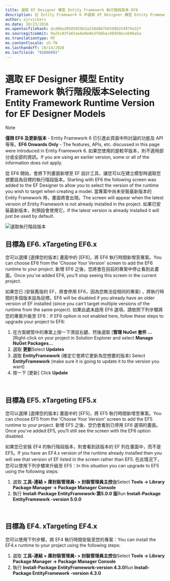```yaml
---
title: 選取 EF Designer 模型 Entity Framework 執行階段版本-EF6
description: 在 Entity Framework 6 中選取 EF Designer 模型 Entity Framework 執行階段版本
author: ajcvickers
ms.date: 10/23/2016
ms.openlocfilehash: dcd06ed9585028b3a318d867b03980254979a32f
ms.sourcegitcommit: 0a25c03fa65ae6e0e0e3f66bac48d59eceb96a5a
ms.translationtype: MT
ms.contentlocale: zh-TW
ms.lasthandoff: 10/14/2020
ms.locfileid: "92066092"
---
```

# <a name="selecting-entity-framework-runtime-version-for-ef-designer-models"></a><span data-ttu-id="484ce-103">選取 EF Designer 模型 Entity Framework 執行階段版本</span><span class="sxs-lookup"><span data-stu-id="484ce-103">Selecting Entity Framework Runtime Version for EF Designer Models</span></span>
> [!NOTE]
> <span data-ttu-id="484ce-104">**僅限 EF6 及更新版本** - Entity Framework 6 已引進此頁面中所討論的功能及 API 等等。</span><span class="sxs-lookup"><span data-stu-id="484ce-104">**EF6 Onwards Only** - The features, APIs, etc. discussed in this page were introduced in Entity Framework 6.</span></span> <span data-ttu-id="484ce-105">如果您使用的是較早版本，則不適用部分或全部的資訊。</span><span class="sxs-lookup"><span data-stu-id="484ce-105">If you are using an earlier version, some or all of the information does not apply.</span></span>

<span data-ttu-id="484ce-106">從 EF6 開始，會將下列畫面新增至 EF 設計工具，讓您可以在建立模型時選取您想要設為目標的執行階段版本。</span><span class="sxs-lookup"><span data-stu-id="484ce-106">Starting with EF6 the following screen was added to the EF Designer to allow you to select the version of the runtime you wish to target when creating a model.</span></span> <span data-ttu-id="484ce-107">當專案中尚未安裝最新版本的 Entity Framework 時，畫面將會出現。</span><span class="sxs-lookup"><span data-stu-id="484ce-107">The screen will appear when the latest version of Entity Framework is not already installed in the project.</span></span> <span data-ttu-id="484ce-108">如果已安裝最新版本，則預設會使用它。</span><span class="sxs-lookup"><span data-stu-id="484ce-108">If the latest version is already installed it will just be used by default.</span></span>

![選取執行階段版本](~/ef6/media/screen.png)

## <a name="targeting-ef6x"></a><span data-ttu-id="484ce-110">目標為 EF6. x</span><span class="sxs-lookup"><span data-stu-id="484ce-110">Targeting EF6.x</span></span>

<span data-ttu-id="484ce-111">您可以選擇 [選擇您的版本] 畫面中的 [EF6]，將 EF6 執行時間新增至專案。</span><span class="sxs-lookup"><span data-stu-id="484ce-111">You can choose EF6 from the 'Choose Your Version' screen to add the EF6 runtime to your project.</span></span> <span data-ttu-id="484ce-112">新增 EF6 之後，您將會在目前的專案中停止看到此畫面。</span><span class="sxs-lookup"><span data-stu-id="484ce-112">Once you've added EF6, you’ll stop seeing this screen in the current project.</span></span>

<span data-ttu-id="484ce-113">如果您已 (安裝舊版的 EF，將會停用 EF6，因為您無法從相同的專案) ，將執行時間的多個版本設為目標。</span><span class="sxs-lookup"><span data-stu-id="484ce-113">EF6 will be disabled if you already have an older version of EF installed (since you can't target multiple versions of the runtime from the same project).</span></span> <span data-ttu-id="484ce-114">如果此處未啟用 EF6 選項，請依照下列步驟將您的專案升級至 EF6：</span><span class="sxs-lookup"><span data-stu-id="484ce-114">If EF6 option is not enabled here, follow these steps to upgrade your project to EF6:</span></span>

1.  <span data-ttu-id="484ce-115">在方案總管中的專案上按一下滑鼠右鍵，然後選取 [**管理 NuGet 套件 ...** ]</span><span class="sxs-lookup"><span data-stu-id="484ce-115">Right-click on your project in Solution Explorer and select **Manage NuGet Packages...**</span></span>
2.  <span data-ttu-id="484ce-116">選取 **更新**</span><span class="sxs-lookup"><span data-stu-id="484ce-116">Select **Updates**</span></span>
3.  <span data-ttu-id="484ce-117">選取 **EntityFramework** (確定它會將它更新為您想要的版本) </span><span class="sxs-lookup"><span data-stu-id="484ce-117">Select **EntityFramework** (make sure it is going to update it to the version you want)</span></span>
4.  <span data-ttu-id="484ce-118">按一下 [更新] </span><span class="sxs-lookup"><span data-stu-id="484ce-118">Click **Update**</span></span>

 

## <a name="targeting-ef5x"></a><span data-ttu-id="484ce-119">目標為 EF5. x</span><span class="sxs-lookup"><span data-stu-id="484ce-119">Targeting EF5.x</span></span>

<span data-ttu-id="484ce-120">您可以選擇 [選擇您的版本] 畫面中的 [EF5]，將 EF5 執行時間新增至專案。</span><span class="sxs-lookup"><span data-stu-id="484ce-120">You can choose EF5 from the 'Choose Your Version' screen to add the EF5 runtime to your project.</span></span> <span data-ttu-id="484ce-121">新增 EF5 之後，您仍會看到已停用 EF6 選項的畫面。</span><span class="sxs-lookup"><span data-stu-id="484ce-121">Once you've added EF5, you’ll still see the screen with the EF6 option disabled.</span></span>

<span data-ttu-id="484ce-122">如果您已安裝 EF4 的執行階段版本，則會看到該版本的 EF 列在畫面中，而不是 EF5。</span><span class="sxs-lookup"><span data-stu-id="484ce-122">If you have an EF4.x version of the runtime already installed then you will see that version of EF listed in the screen rather than EF5.</span></span> <span data-ttu-id="484ce-123">在此情況下，您可以使用下列步驟來升級至 EF5：</span><span class="sxs-lookup"><span data-stu-id="484ce-123">In this situation you can upgrade to EF5 using the following steps:</span></span>

1.  <span data-ttu-id="484ce-124">選取 **工具-連結 &gt; 庫封裝管理員- &gt; 封裝管理員主控台**</span><span class="sxs-lookup"><span data-stu-id="484ce-124">Select **Tools -&gt; Library Package Manager -&gt; Package Manager Console**</span></span>
2.  <span data-ttu-id="484ce-125">執行 **Install-Package EntityFramework-第5.0.0 版**</span><span class="sxs-lookup"><span data-stu-id="484ce-125">Run **Install-Package EntityFramework -version 5.0.0**</span></span>

 

## <a name="targeting-ef4x"></a><span data-ttu-id="484ce-126">目標為 EF4. x</span><span class="sxs-lookup"><span data-stu-id="484ce-126">Targeting EF4.x</span></span>

<span data-ttu-id="484ce-127">您可以使用下列步驟，將 EF4 執行時間安裝至您的專案：</span><span class="sxs-lookup"><span data-stu-id="484ce-127">You can install the EF4.x runtime to your project using the following steps:</span></span>

1.  <span data-ttu-id="484ce-128">選取 **工具-連結 &gt; 庫封裝管理員- &gt; 封裝管理員主控台**</span><span class="sxs-lookup"><span data-stu-id="484ce-128">Select **Tools -&gt; Library Package Manager -&gt; Package Manager Console**</span></span>
2.  <span data-ttu-id="484ce-129">執行 **Install-Package EntityFramework-version 4.3.0**</span><span class="sxs-lookup"><span data-stu-id="484ce-129">Run **Install-Package EntityFramework -version 4.3.0**</span></span>
